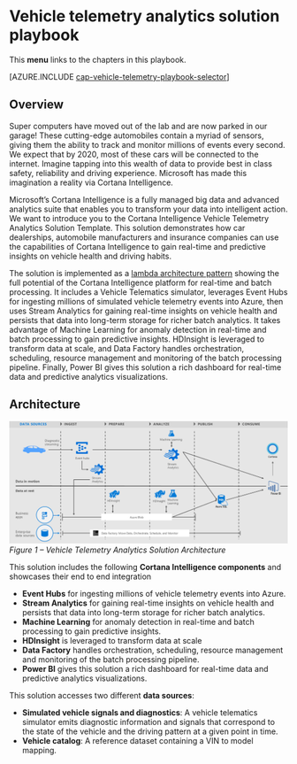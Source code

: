 <properties 
	pageTitle="Vehicle telemetry analytics solution playbook | Microsoft Azure" 
	description="Use the capabilities of Cortana Intelligence to gain real-time and predictive insights on vehicle health and driving habits." 
	services="machine-learning" 
	documentationCenter="" 
	authors="bradsev" 
	manager="paulettm" 
	editor="cgronlun" />

<tags 
	ms.service="machine-learning" 
	ms.workload="data-services" 
	ms.tgt_pltfrm="na" 
	ms.devlang="na" 
	ms.topic="article" 
	ms.date="05/27/2016" 
	ms.author="bradsev" />


# Vehicle telemetry analytics solution playbook

This **menu** links to the chapters in this playbook. 

[AZURE.INCLUDE [cap-vehicle-telemetry-playbook-selector](../../includes/cap-vehicle-telemetry-playbook-selector.md)]

## Overview
Super computers have moved out of the lab and are now parked in our garage! These cutting-edge automobiles contain a myriad of sensors, giving them the ability to track and monitor millions of events every second. We expect that by 2020, most of these cars will be connected to the internet. Imagine tapping into this wealth of data to provide best in class safety, reliability and driving experience. Microsoft has made this imagination a reality via Cortana Intelligence.

Microsoft’s Cortana Intelligence is a fully managed big data and advanced analytics suite that enables you to transform your data into intelligent action. We want to introduce you to the Cortana Intelligence Vehicle Telemetry Analytics Solution Template. This solution demonstrates how car dealerships, automobile manufacturers and insurance companies can use the capabilities of Cortana Intelligence to gain real-time and predictive insights on vehicle health and driving habits. 

The solution is implemented as a [lambda architecture pattern](https://en.wikipedia.org/wiki/Lambda_architecture) showing the full potential of the Cortana Intelligence platform for real-time and batch processing. It includes a Vehicle Telematics simulator, leverages Event Hubs for ingesting millions of simulated vehicle telemetry events into Azure, then uses Stream Analytics for gaining real-time insights on vehicle health and persists that data into long-term storage for richer batch analytics. It takes advantage of Machine Learning for anomaly detection in real-time and batch processing to gain predictive insights. HDInsight is leveraged to transform data at scale, and Data Factory handles orchestration, scheduling, resource management and monitoring of the batch processing pipeline. Finally, Power BI gives this solution a rich dashboard for real-time data and predictive analytics visualizations. 

## Architecture

![](./media/cortana-analytics-playbook-vehicle-telemetry/fig1-vehicle-telemetry-annalytics-solution-architecture.png)
*Figure 1 – Vehicle Telemetry Analytics Solution Architecture*

This solution includes the following **Cortana Intelligence components** and showcases their end to end integration


- **Event Hubs** for ingesting millions of vehicle telemetry events into Azure.
- **Stream Analytics** for gaining real-time insights on vehicle health and persists that data into long-term storage for richer batch analytics.
- **Machine Learning** for anomaly detection in real-time and batch processing to gain predictive insights.
- **HDInsight** is leveraged to transform data at scale
- **Data Factory** handles orchestration, scheduling, resource management and monitoring of the batch processing pipeline.
- **Power BI** gives this solution a rich dashboard for real-time data and predictive analytics visualizations.

This solution accesses two different **data sources**: 

- **Simulated vehicle signals and diagnostics**: A vehicle telematics simulator emits diagnostic information and signals that correspond to the state of the vehicle and the driving pattern at a given point in time. 
- **Vehicle catalog**: A reference dataset containing a VIN to model mapping.
